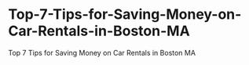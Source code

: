 # Top-7-Tips-for-Saving-Money-on-Car-Rentals-in-Boston-MA
Top 7 Tips for Saving Money on Car Rentals in Boston MA
